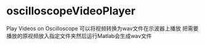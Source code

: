 # oscilloscopeVideoPlayer
Play Videos on Oscilloscope
可以将视频转换为wav文件在示波器上播放
把需要播放的原视频放入指定文件夹然后运行Matlab会生成wav文件
